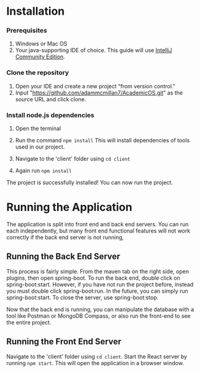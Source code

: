 
# Installation

### Prerequisites
1. Windows or Mac OS
2. Your java-supporting IDE of choice. This guide will use [IntelliJ Community Edition](https://www.jetbrains.com/idea/). 

### Clone the repository
1. Open your IDE and create a new project "from version control."
2. Input "https://github.com/adammcmillan7/AcademicOS.git" as the source URL and click clone.

### Install node.js dependencies
1. Open the terminal
2. Run the command
`npm install`
This will install dependencies of tools used in our project.

1. Navigate to the 'client' folder using
`cd client`
2. Again run
`npm install`

The project is successfully installed! You can now run the project.

# Running the Application

The application is split into front end and back end servers. You can run each independently, but many front end functional features will not work correctly if the back end server is not running,

## Running the Back End Server
This process is fairly simple. From the maven tab on the right side, open plugins, then open spring-boot. To run the back end, double click on spring-boot:start. However, if you have not run the project before, instead you must double click spring-boot:run. In the future, you can simply run spring-boot:start. To close the server, use spring-boot:stop.

Now that the back end is running, you can manipulate the database with a tool like Postman or MongoDB Compass, or also run the front-end to see the entire project.

## Running the Front End Server
Navigate to the 'client' folder using `cd client`. Start the React server by running  `npm start`. This will open the application in a browser window.
